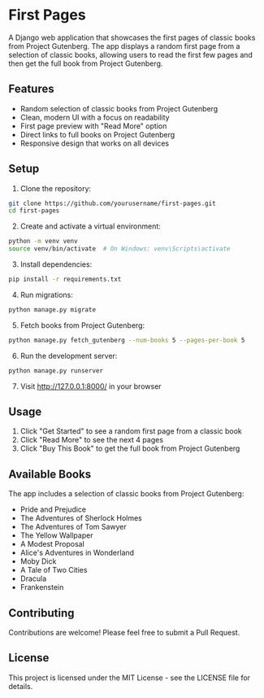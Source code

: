 # First Pages

A Django web application that showcases the first pages of classic books from Project Gutenberg. The app displays a random first page from a selection of classic books, allowing users to read the first few pages and then get the full book from Project Gutenberg.

## Features

- Random selection of classic books from Project Gutenberg
- Clean, modern UI with a focus on readability
- First page preview with "Read More" option
- Direct links to full books on Project Gutenberg
- Responsive design that works on all devices

## Setup

1. Clone the repository:
```bash
git clone https://github.com/yourusername/first-pages.git
cd first-pages
```

2. Create and activate a virtual environment:
```bash
python -m venv venv
source venv/bin/activate  # On Windows: venv\Scripts\activate
```

3. Install dependencies:
```bash
pip install -r requirements.txt
```

4. Run migrations:
```bash
python manage.py migrate
```

5. Fetch books from Project Gutenberg:
```bash
python manage.py fetch_gutenberg --num-books 5 --pages-per-book 5
```

6. Run the development server:
```bash
python manage.py runserver
```

7. Visit http://127.0.0.1:8000/ in your browser

## Usage

1. Click "Get Started" to see a random first page from a classic book
2. Click "Read More" to see the next 4 pages
3. Click "Buy This Book" to get the full book from Project Gutenberg

## Available Books

The app includes a selection of classic books from Project Gutenberg:
- Pride and Prejudice
- The Adventures of Sherlock Holmes
- The Adventures of Tom Sawyer
- The Yellow Wallpaper
- A Modest Proposal
- Alice's Adventures in Wonderland
- Moby Dick
- A Tale of Two Cities
- Dracula
- Frankenstein

## Contributing

Contributions are welcome! Please feel free to submit a Pull Request.

## License

This project is licensed under the MIT License - see the LICENSE file for details. 